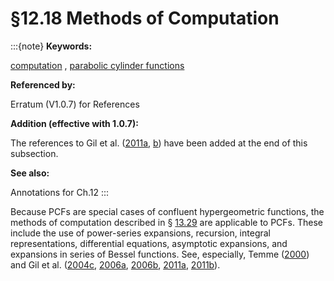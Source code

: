 # §12.18 Methods of Computation

:::{note}
**Keywords:**

[computation](http://dlmf.nist.gov/search/search?q=computation) , [parabolic cylinder functions](http://dlmf.nist.gov/search/search?q=parabolic%20cylinder%20functions)

**Referenced by:**

Erratum (V1.0.7) for References

**Addition (effective with 1.0.7):**

The references to Gil et al. ([2011a](./bib/G.html#bib2794 "Algorithm 914: parabolic cylinder function ⁢ W ( a , x ) and its derivative"), [b](./bib/G.html#bib2815 "Fast and accurate computation of the Weber parabolic cylinder function ⁢ W ( a , x )")) have been added at the end of this subsection.

**See also:**

Annotations for Ch.12
:::

Because PCFs are special cases of confluent hypergeometric functions, the methods of computation described in § [13.29](./13.29.md "§13.29 Methods of Computation ‣ Computation ‣ Chapter 13 Confluent Hypergeometric Functions") are applicable to PCFs. These include the use of power-series expansions, recursion, integral representations, differential equations, asymptotic expansions, and expansions in series of Bessel functions. See, especially, Temme ([2000](./bib/T.html#bib2233 "Numerical and asymptotic aspects of parabolic cylinder functions")) and Gil et al. ([2004c](./bib/G.html#bib931 "Integral representations for computing real parabolic cylinder functions"), [2006a](./bib/G.html#bib933 "Computing the real parabolic cylinder functions ⁢ U ( a , x ) , ⁢ V ( a , x )"), [2006b](./bib/G.html#bib934 "Algorithm 850: Real parabolic cylinder functions ⁢ U ( a , x ) , ⁢ V ( a , x )"), [2011a](./bib/G.html#bib2794 "Algorithm 914: parabolic cylinder function ⁢ W ( a , x ) and its derivative"), [2011b](./bib/G.html#bib2815 "Fast and accurate computation of the Weber parabolic cylinder function ⁢ W ( a , x )")).
